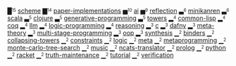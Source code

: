 █<sup><sub>15</sub></sup> [scheme](https://github.com/search?q=user%3Anamin+user%3Ametareflection+fork%3Atrue+topic%3Ascheme)
▇<sup><sub>14</sub></sup> [paper-implementations](https://github.com/search?q=user%3Anamin+fork%3Atrue+topic%3Apaper-implementations)
▅<sup><sub>10</sub></sup> [ai](https://github.com/search?q=user%3Anamin+user%3Ametareflection+user%3Asquaredtechnologies+user%3AOoriData+user%3Ajosephwilk+fork%3Atrue+topic%3Aai)
▅<sup><sub>9</sub></sup> [reflection](https://github.com/search?q=user%3Anamin+fork%3Atrue+topic%3Areflection)
▃<sup><sub>6</sub></sup> [minikanren](https://github.com/search?q=user%3Awebyrd+user%3Anamin+fork%3Atrue+topic%3Aminikanren)
▃<sup><sub>6</sub></sup> [scala](https://github.com/search?q=user%3Anamin+user%3Ascalastyle+user%3Ascala-lms+fork%3Atrue+topic%3Ascala)
▃<sup><sub>5</sub></sup> [clojure](https://github.com/search?q=user%3Anamin+fork%3Atrue+topic%3Aclojure)
▃<sup><sub>5</sub></sup> [generative-programming](https://github.com/search?q=user%3Anamin+user%3Ascala-lms+fork%3Atrue+topic%3Agenerative-programming)
▃<sup><sub>5</sub></sup> [towers](https://github.com/search?q=user%3Anamin+fork%3Atrue+topic%3Atowers)
▂<sup><sub>4</sub></sup> [common-lisp](https://github.com/search?q=user%3Anamin+fork%3Atrue+topic%3Acommon-lisp)
▂<sup><sub>4</sub></sup> [coq](https://github.com/search?q=user%3Anamin+user%3Amit-plv+fork%3Atrue+topic%3Acoq)
▂<sup><sub>4</sub></sup> [llm](https://github.com/search?q=user%3AOoriData+user%3Anamin+user%3Ametareflection+user%3ABaranziniLab+fork%3Atrue+topic%3Allm)
▂<sup><sub>4</sub></sup> [logic-programming](https://github.com/search?q=user%3Anamin+fork%3Atrue+topic%3Alogic-programming)
▂<sup><sub>4</sub></sup> [reasoning](https://github.com/search?q=user%3Anamin+user%3AIBM+fork%3Atrue+topic%3Areasoning)
▂<sup><sub>3</sub></sup> [c](https://github.com/search?q=user%3Anamin+user%3Ascala-lms+fork%3Atrue+topic%3Ac)
▂<sup><sub>3</sub></sup> [dafny](https://github.com/search?q=user%3Anamin+fork%3Atrue+topic%3Adafny)
▂<sup><sub>3</sub></sup> [meta-theory](https://github.com/search?q=user%3Anamin+fork%3Atrue+topic%3Ameta-theory)
▂<sup><sub>3</sub></sup> [multi-stage-programming](https://github.com/search?q=user%3Anamin+user%3Ascala-lms+fork%3Atrue+topic%3Amulti-stage-programming)
▂<sup><sub>3</sub></sup> [oop](https://github.com/search?q=user%3Anamin+fork%3Atrue+topic%3Aoop)
▂<sup><sub>3</sub></sup> [synthesis](https://github.com/search?q=user%3Anamin+user%3Ametareflection+fork%3Atrue+topic%3Asynthesis)
▁<sup><sub>2</sub></sup> [binders](https://github.com/search?q=user%3Anamin+fork%3Atrue+topic%3Abinders)
▁<sup><sub>2</sub></sup> [collapsing-towers](https://github.com/search?q=user%3Anamin+fork%3Atrue+topic%3Acollapsing-towers)
▁<sup><sub>2</sub></sup> [constraints](https://github.com/search?q=user%3Anamin+fork%3Atrue+topic%3Aconstraints)
▁<sup><sub>2</sub></sup> [logic](https://github.com/search?q=user%3Anamin+user%3AIBM+fork%3Atrue+topic%3Alogic)
▁<sup><sub>2</sub></sup> [meta](https://github.com/search?q=user%3Anamin+fork%3Atrue+topic%3Ameta)
▁<sup><sub>2</sub></sup> [metaprogramming](https://github.com/search?q=user%3Anamin+fork%3Atrue+topic%3Ametaprogramming)
▁<sup><sub>2</sub></sup> [monte-carlo-tree-search](https://github.com/search?q=user%3Anamin+user%3Ametareflection+fork%3Atrue+topic%3Amonte-carlo-tree-search)
▁<sup><sub>2</sub></sup> [music](https://github.com/search?q=user%3Anamin+user%3Ajosephwilk+fork%3Atrue+topic%3Amusic)
▁<sup><sub>2</sub></sup> [ncats-translator](https://github.com/search?q=user%3Awebyrd+user%3Anamin+fork%3Atrue+topic%3Ancats-translator)
▁<sup><sub>2</sub></sup> [prolog](https://github.com/search?q=user%3Anamin+fork%3Atrue+topic%3Aprolog)
▁<sup><sub>2</sub></sup> [python](https://github.com/search?q=user%3Asquaredtechnologies+user%3Anamin+fork%3Atrue+topic%3Apython)
▁<sup><sub>2</sub></sup> [racket](https://github.com/search?q=user%3Awebyrd+user%3Apycket+fork%3Atrue+topic%3Aracket)
▁<sup><sub>2</sub></sup> [truth-maintenance](https://github.com/search?q=user%3Anamin+user%3Ametareflection+fork%3Atrue+topic%3Atruth-maintenance)
▁<sup><sub>2</sub></sup> [tutorial](https://github.com/search?q=user%3Anamin+user%3Ascala-lms+fork%3Atrue+topic%3Atutorial)
▁<sup><sub>2</sub></sup> [verification](https://github.com/search?q=user%3Anamin+fork%3Atrue+topic%3Averification)
